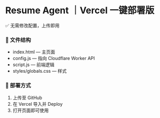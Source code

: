 # Resume Agent ｜Vercel 一键部署版

✅ 无需修改配置，上传即用

### 📁 文件结构
- index.html — 主页面
- config.js — 指向 Cloudflare Worker API
- script.js — 前端逻辑
- styles/globals.css — 样式

### 🚀 部署方式
1. 上传至 GitHub
2. 在 Vercel 导入并 Deploy
3. 打开页面即可使用

